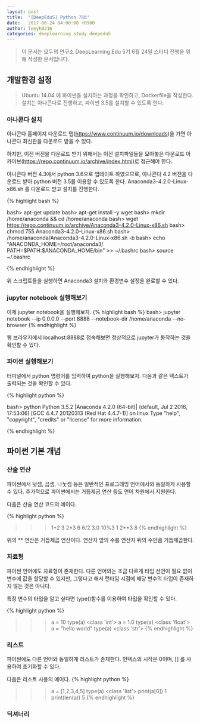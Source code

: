 ```yaml
---
layout: post
title:  "[DeepEdu5] Python 기초"
date:   2017-06-24 04:00:00 +0900
author: leeyh0216
categories: deeplearning study deepedu5
---
```


> 이 문서는 모두의 연구소 DeepLearning Edu 5기 6월 24일 스터디 진행을 위해 작성한 문서입니다.

## 개발환경 설정
> Ubuntu 14.04 에 파이썬을 설치하는 과정을 확인하고, Dockerfile을 작성한다.
> 설치는 아나콘다로 진행하고, 파이썬 3.5를 설치할 수 있도록 한다.

### 아나콘다 설치
아나콘다 홈페이지 다운로드 탭(https://www.continuum.io/downloads)을 가면 아나콘다 최신판을 다운로드 받을 수 있다. 

하지만, 이전 버전을 다운로드 받기 위해서는 이전 설치파일들을 모아놓은 다운로드 아카이브(https://repo.continuum.io/archive/index.html)로 접근해야 한다.

아나콘다 버전 4.3에서 python 3.6으로 업데이트 하였으므로, 아나콘다 4.2 버전을 다운로드 받아 python 버전 3.5를 이용할 수 있도록 한다. 
Anaconda3-4.2.0-Linux-x86.sh 를 다운로드 받고 설치를 진행한다.

{% highlight bash %}

bash> apt-get update
bash> apt-get install -y wget
bash> mkdir /home/anaconda && cd /home/anaconda
bash> wget https://repo.continuum.io/archive/Anaconda3-4.2.0-Linux-x86.sh
bash> chmod 755 Anaconda3-4.2.0-Linux-x86.sh
bash> /home/anaconda/Anaconda3-4.2.0-Linux-x86.sh -b
bash> echo "ANACONDA_HOME=/root/anaconda3/
PATH=\$PATH:\$ANACONDA_HOME/bin" >> ~/.bashrc
bash> source ~/.bashrc

{% endhighlight %}

위 스크립트들을 실행하면 Anaconda3 설치와 환경변수 설정을 완료할 수 있다.

### jupyter notebook 실행해보기

이제 jupyter notebook을 실행해보자.
{% highlight bash %}
bash> jupyter notebook --ip 0.0.0.0 --port 8888 --notebook-dir /home/anaconda --no-browser
{% endhighlight %}

웹 브라우저에서 localhost:8888로 접속해보면 정상적으로 jupyter가 동작하는 것을 확인할 수 있다.

### 파이썬 실행해보기

터미널에서 python 명령어를 입력하여 python을 실행해보자.
다음과 같은 텍스트가 출력되는 것을 확인할 수 있다.

{% highlight python %}

bash> python
Python 3.5.2 |Anaconda 4.2.0 (64-bit)| (default, Jul  2 2016, 17:53:06)
[GCC 4.4.7 20120313 (Red Hat 4.4.7-1)] on linux
Type "help", "copyright", "credits" or "license" for more information.
>>>
{% endhighlight %}

## 파이썬 기본 개념

### 산술 연산

파이썬에서 덧셈, 곱셈, 나눗셈 등은 일반적인 프로그래밍 언어에서와 동일하게 사용할 수 있다.
추가적으로 파이썬에서는 거듭제곱 연산 등도 언어 차원에서 지원한다.

다음은 산술 연산 코드의 예이다.

{% highlight python %}
>>> 1+2
3
>>> 2*3
6
>>> 6/2
3.0
>>> 10%3
1
>>> 2**3
8
{% endhighlight %}

위의 ** 연산은 거듭제곱 연산이다. 연산자 앞의 수를 연산자 뒤의 수만큼 거듭제곱한다.

### 자료형

파이썬 언어에도 자료형이 존재한다. 다른 언어와는 조금 다르게 타입 선언이 필요 없이 변수에 값을 할당할 수 있지만, 그렇다고 해서 런타임 시점에 해당 변수의 타입이 존재하지 않는 것은 아니다.

특정 변수의 타입을 알고 싶다면 type()함수를 이용하여 타입을 확인할 수 있다.

{% highlight python %}
>>> a = 10
>>> type(a)
<class 'int'>
>>> a = 1.0
>>> type(a)
<class 'float'>
>>> a = "hello world"
>>> type(a)
<class 'str'>
{% endhighlight %}

### 리스트

파이썬에도 다른 언어와 동일하게 리스트가 존재한다.
인덱스의 시작은 0이며, [] 를 사용하여 초기화할 수 있다.

다음은 리스트 사용의 예이다.
{% highlight python %}
>>> a = [1,2,3,4,5]
>>> type(a)
<class 'list'>
>>> print(a[0])
1
>>> print(len(a))
5
{% endhighlight %}

### 딕셔너리
